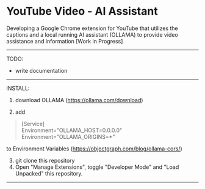# YouTube Video - AI Assistant

Developing a Google Chrome extension for YouTube that utilizes the captions and a local running AI assistant (OLLAMA) to provide video assistance and information [Work in Progress]

---

TODO:

- write documentation

----

INSTALL:

1. download OLLAMA (https://ollama.com/download)

2. add
> [Service]  
> Environment="OLLAMA_HOST=0.0.0.0"  
> Environment="OLLAMA_ORIGINS=\*"     

to Environment Variables (https://objectgraph.com/blog/ollama-cors/)

3. git clone this repository
4. Open "Manage Extensions", toggle "Developer Mode" and "Load Unpacked" this repository.

---
